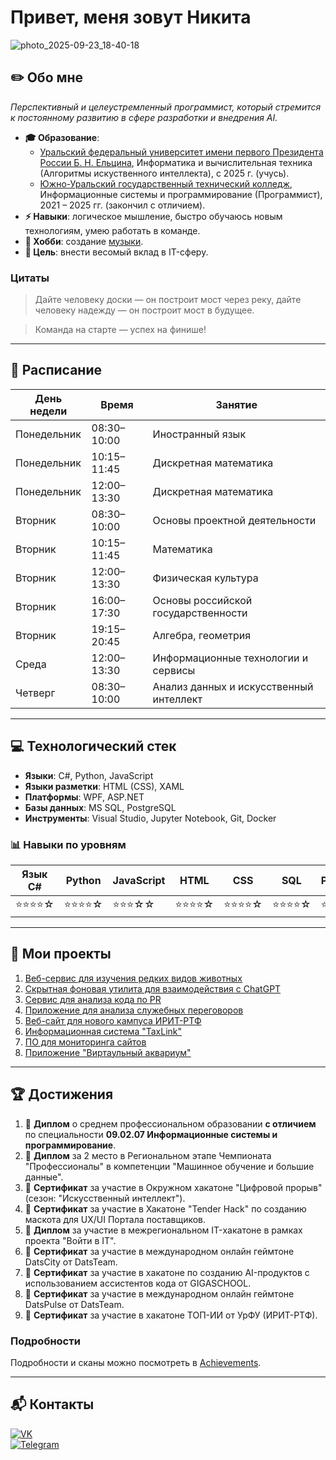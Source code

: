 # Привет, меня зовут Никита

![photo_2025-09-23_18-40-18](https://github.com/user-attachments/assets/e803732d-b73b-4fcd-bf33-8b4bbf9a5921)



## ✏️ Обо мне
_Перспективный и целеустремленный программист, который стремится к постоянному развитию в сфере разработки и внедрения AI._

- **🎓 Образование**:
  - [Уральский федеральный университет имени первого Президента России Б. Н. Ельцина](https://urfu.ru/), Информатика и вычислительная техника (Алгоритмы искуственного интеллекта), с 2025 г. (учусь).
  - [Южно-Уральский государственный технический колледж](https://sustec.ru/), Информационные системы и программирование (Программист), 2021 – 2025 гг. (закончил с отличием).
- **⚡ Навыки**: логическое мышление, быстро обучаюсь новым технологиям, умею работать в команде.
- **🎵 Хобби**: создание [музыки](https://soundcloud.com/6lockthu9).
- **🎯 Цель**: внести весомый вклад в IT-сферу.

### Цитаты
> Дайте человеку доски — он построит мост через реку, дайте человеку надежду — он построит мост в будущее.

> Команда на старте — успех на финише!

---
## 📆 Расписание

| День недели | Время       | Занятие             |
|-------------|-------------|---------------------|
| Понедельник | 08:30–10:00 | Иностранный язык    |
| Понедельник | 10:15–11:45 | Дискретная математика     |
| Понедельник | 12:00–13:30 | Дискретная математика              |
| Вторник | 08:30–10:00 | Основы проектной деятельности  |
| Вторник | 10:15–11:45 | Математика            |
| Вторник | 12:00–13:30 | Физическая культура         |
| Вторник | 16:00–17:30 | Основы российской государственности         |
| Вторник | 19:15–20:45 | Алгебра, геометрия         |
| Среда | 12:00–13:30 | Информационные технологии и сервисы         |
| Четверг | 08:30–10:00 | Анализ данных и искусственный интеллект    |
---

## 💻 Технологический стек

- **Языки**: C#, Python, JavaScript
- **Языки разметки**: HTML (CSS), XAML
- **Платформы**: WPF, ASP.NET
- **Базы данных**: MS SQL, PostgreSQL
- **Инструменты**: Visual Studio, Jupyter Notebook, Git, Docker

### 📊 Навыки по уровням

| Язык C# | Python | JavaScript | HTML | CSS | SQL | PostgreSQL | Docker | Git | WPF | ASP.NET Core | Vue.js |
|---------|--------|------------|------|-----|-----|------------|--------|-----|-----|--------------|--------|
| ⭐⭐⭐⭐☆ | ⭐⭐⭐⭐☆ | ⭐⭐⭐☆☆ | ⭐⭐⭐⭐☆ | ⭐⭐⭐⭐☆ | ⭐⭐⭐⭐☆ | ⭐⭐⭐⭐☆ | ⭐⭐⭐⭐☆ | ⭐⭐⭐⭐☆ | ⭐⭐⭐⭐☆ | ⭐⭐⭐⭐☆ | ⭐⭐⭐☆☆ |

---

## 🚀 Мои проекты
1. [Веб-сервис для изучения редких видов животных](https://github.com/sser1to/Zooracle)
2. [Скрытная фоновая утилита для взаимодействия с ChatGPT](https://github.com/sser1to/whisperai)
3. [Сервис для анализа кода по PR](https://github.com/Mitoshi-Team/pr_analyzer)
4. [Приложение для анализа служебных переговоров](https://github.com/Cat-Programmers/AudioML)
5. [Веб-сайт для нового кампуса ИРИТ-РТФ](https://github.com/Mitoshi-Team/iritrtfcampus)
6. [Информационная система "TaxLink"](https://github.com/sser1to/TaxLink)
7. [ПО для мониторинга сайтов](https://github.com/sser1to/Site-monitoring-C-)
8. [Приложение "Виртаульный аквариум"](https://github.com/sser1to/virtual_aquarium)

---

## 🏆 Достижения

1. 🏅 **Диплом** о среднем профессиональном образовании **с отличием** по специальности **09.02.07 Информационные системы и программирование**.
2. 🏅 **Диплом** за 2 место в Региональном этапе Чемпионата "Профессионалы" в компетенции "Машинное обучение и большие данные".
3. 📜 **Сертификат** за участие в Окружном хакатоне "Цифровой прорыв" (сезон: "Искусственный интеллект").
4. 📜 **Сертификат** за участие в Хакатоне "Tender Hack" по созданию маскота для UX/UI Портала поставщиков.
5. 📜 **Диплом** за участие в межрегиональном IT-хакатоне в рамках проекта "Войти в IT".
6. 📜 **Сертификат** за участие в международном онлайн геймтоне DatsCity от DatsTeam.
7. 📜 **Сертификат** за участие в хакатоне по созданию AI-продуктов с использованием ассистентов кода от GIGASCHOOL.
8. 📜 **Сертификат** за участие в международном онлайн геймтоне DatsPulse от DatsTeam.
9. 📜 **Сертификат** за участие в хакатоне ТОП-ИИ от УрФУ (ИРИТ-РТФ).

### Подробности
Подробности и сканы можно посмотреть в [Achievements](https://github.com/sser1to/Achievements).

---

## 📬 Контакты

[![VK](https://img.shields.io/badge/VK-%23007AFF.svg?style=for-the-badge&logo=vk&logoColor=white)](https://vk.com/sser1to)  
[![Telegram](https://img.shields.io/badge/Telegram-%23007AFF.svg?style=for-the-badge&logo=telegram&logoColor=white)](https://t.me/sser1to)  
